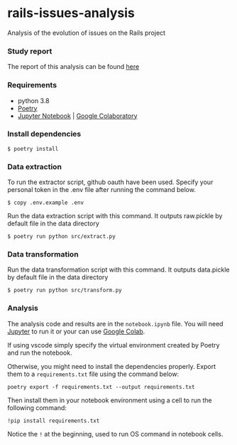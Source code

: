 # rails-issues-analysis
Analysis of the evolution of issues on the Rails project

### Study report

The report of this analysis can be found [here](https://docs.google.com/document/d/1yP2j6qJUk6XB9yMIlQGAsoiYv1sH28dIS_ICv7PoB7Q/edit?usp=sharing)

### Requirements
- python 3.8
- [Poetry](https://python-poetry.org/)
- [Jupyter Notebook](https://jupyter.org/) | [Google Colaboratory](https://colab.research.google.com/)

### Install dependencies
```shell
$ poetry install
```

### Data extraction

To run the extractor script, github oauth have been used.
Specify your personal token in the .env file after running the command below.
```shell
$ copy .env.example .env
```

Run the data extraction script with this command.
It outputs raw.pickle by default file in the data directory
```shell
$ poetry run python src/extract.py
```

### Data transformation

Run the data transformation script with this command.
It outputs data.pickle by default file in the data directory
```shell
$ poetry run python src/transform.py
```

### Analysis
The analysis code and results are in the `notebook.ipynb` file.
You will need [Jupyter](https://jupyter.org/) to run it or your can use [Google Colab](https://colab.research.google.com/).

If using vscode simply specify the virtual environment created by Poetry and run the notebook.

Otherwise, you might need to install the dependencies properly. Export them to a `requirements.txt` file using the command below:
```shell
poetry export -f requirements.txt --output requirements.txt
```

Then install them in your notebook environment using a cell to run the following command:
```notebook
!pip install requirements.txt
```
Notice the `!` at the beginning, used to run OS command in notebook cells.

